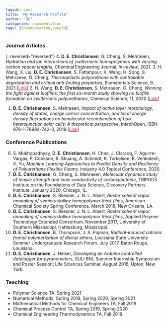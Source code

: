 ```yaml
---
layout: post
title: "My Research Profile"
author: "DC"
categories: documentation
tags: [documentation,sample]
---
```


### **Journal Articles**
{: reversed="reversed"}
4. **D. E. Christiansen**, G. Cheng, S. Mehraeen, _Hydration and ion interactions of zwitterionic homopolymers with varying carbon spacer lengths_, Chemical Engineering Journal, _in-review_, 2021.
3. H. Wang, X. Liu, **D. E. Christiansen**, S. Fattahpour, K. Wang, H. Song, S. Mehraeen, G. Cheng, _Thermoplastic polyurethane with controllable degradation and critical anti-fouling properties_, Biomaterials Science, 9, 2021.[[<span style="color:red">Link</span>](https://pubs.rsc.org/en/content/articlelanding/2021/bm/d0bm01967d)]
2. H. Wang, **D. E. Christiansen**, S. Mehraeen, G. Cheng, _Winning the fight against biofilms: the first six-month study showing no biofilm formation on zwitterionic polyurethanes_, Chemical Science, 11, 2020.[[<span style="color:red">Link</span>](https://pubs.rsc.org/en/content/articlelanding/2020/sc/c9sc06155j)]
1. **D. E. Christiansen**, S. Mehraeen, _Impact of active layer morphology, density of states, charge carrier concentration, and local charge density fluctuations on bimolecular recombination of bulk heterojunction solar cells: A theoretical perspective_, IntechOpen, ISBN: 978-1-78984-742-0, 2019.[[<span style="color:red">Link</span>](https://www.intechopen.com/chapters/66902)]

### **Conference Publications**
6. S. Mukhopadhyay, **D. E. Christiansen**, H. Chao, J. Claracq, F. Aguirre-Vargas, P. Cookson, B. Shuang, A. Schmidt, K. Torkelson, R. Venkatesh, X. Yu, _Machine Learning Approaches to Predict Density and Resiliency of Polyurethane Flexible Foams_, Industry 4.0 Topical Conference, 2020.
5. **D. E. Christiansen**, G. Cheng, S. Mehraeen, _Molecular dynamics study of tensile strength and ionic conductivity of carboxybetaine_, TRIPODS Institute on the Foundations of Data Science, Discovery Partners Institute, January 2020, Chicago, IL.
4. **D. E. Christiansen**, S. Bliesner, J. N. L. Albert, _Raster solvent vapor annealing of semicrystalline homopolymer thick films_, American Chemical Society Spring Conference. March 2018, New Orleans, LA.
3. **D. E. Christiansen**, S. Bliesner, J. N. L. Albert, _Raster solvent vapor annealing of semicrystalline homopolymer thick films_, Applied Polymer Technology Extended Consortium. November 2017, University of Southern Mississippi, Hattiesburg, Mississippi.
2. **D. E. Christiansen**, B. Thompson, J. A. Pojman, _Radical-induced cationic frontal polymerization of divinyl ethers_, Louisiana State University Summer Undergraduate Research Forum. July 2017, Baton Rouge, Louisiana.
1. **D. E. Christiansen**, J. Heiser, _Developing an Arduino controlled datalogger for pyranometers_, SULI BNL Summer Internship Symposium and Poster Session; Life Sciences Seminar. August 2016, Upton, New York.

### **Teaching**
* Polymer Science TA, Spring 2021
* Numerical Methods, Spring 2019, Spring 2020, Spring 2021
* Mathematical Methods for Chemical Engineers TA, Fall 2019
* Chemical Process Control TA, Spring 2019, Spring 2020
* Chemical Engineering Thermodynamics TA, Fall 2018
